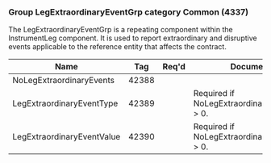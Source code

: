 ### Group LegExtraordinaryEventGrp category Common (4337)

The LegExtraordinaryEventGrp is a repeating component within the InstrumentLeg component. It is used to report extraordinary and disruptive events applicable to the reference entity that affects the contract.

| Name                       | Tag   | Req'd | Documentation                                    |
|----------------------------|-------|----------|--------------------------------------------------|
| NoLegExtraordinaryEvents   | 42388 |       |                                                  |
| LegExtraordinaryEventType  | 42389 |       | Required if NoLegExtraordinaryEvents(42388) > 0. |
| LegExtraordinaryEventValue | 42390 |       | Required if NoLegExtraordinaryEvents(42388) > 0. |

